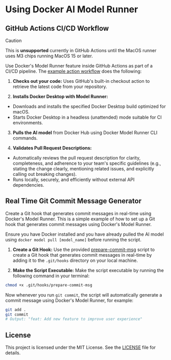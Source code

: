 # Using Docker AI Model Runner

## GitHub Actions CI/CD Workflow

> [!CAUTION]
> This is **unsupported** currently in GitHub Actions until the MacOS runner uses M3 chips running MacOS 15 or later.

Use Docker's Model Runner feature inside GitHub Actions as part of a CI/CD pipeline. The [example action workflow](.github/workflows/pr_description_validation.yaml) does the following:

1. **Checks out your code:**
Uses GitHub's built-in checkout action to retrieve the latest code from your repository.

2. **Installs Docker Desktop with Model Runner:**
* Downloads and installs the specified Docker Desktop build optimized for macOS.
* Starts Docker Desktop in a headless (unattended) mode suitable for CI environments.

3. **Pulls the AI model** from Docker Hub using Docker Model Runner CLI commands.

4. **Validates Pull Request Descriptions:**
* Automatically reviews the pull request description for clarity, completeness, and adherence to your team's specific guidelines (e.g., stating the change clearly, mentioning related issues, and explicitly calling out breaking changes).
* Runs locally, securely, and efficiently without external API dependencies.

## Real Time Git Commit Message Generator

Create a Git hook that generates commit messages in real-time using Docker's Model Runner. This is a simple example of how to set up a Git hook that generates commit messages using Docker's Model Runner.

Ensure you have Docker installed and you have already pulled the AI model using `docker model pull [model_name]` before running the script.

1. **Create a Git Hook:**
Use the provided [prepare-commit-msg](prepare-commit-msg) script to create a Git hook that generates commit messages in real-time by adding it to the `.git/hooks` directory on your local machine.

2. **Make the Script Executable:**
Make the script executable by running the following command in your terminal:

```bash
chmod +x .git/hooks/prepare-commit-msg
```

Now whenever you run `git commit`, the script will automatically generate a commit message using Docker's Model Runner, for example:

```bash
git add .
git commit
# Output: "feat: Add new feature to improve user experience"
```

## License

This project is licensed under the MIT License. See the [LICENSE](LICENSE) file for details.